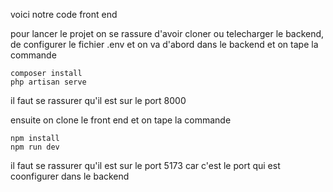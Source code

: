 voici notre code front end

pour lancer le projet on se rassure d'avoir cloner ou telecharger le backend, de configurer le fichier .env et  on va d'abord dans le backend et on tape la commande

```shell
composer install
php artisan serve
```
il faut se rassurer qu'il est sur le port 8000

ensuite on clone le front end et on tape la commande 

```shell
npm install
npm run dev
```

il faut se rassurer qu'il est sur le port 5173 car c'est le port qui est coonfigurer dans le backend

